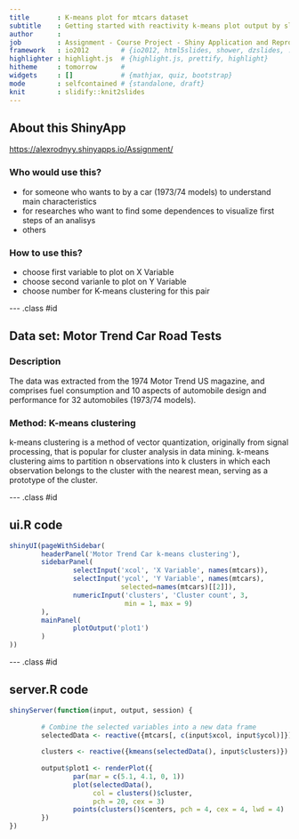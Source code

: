 ```yaml
---
title       : K-means plot for mtcars dataset
subtitle    : Getting started with reactivity k-means plot output by slider numeric input
author      : 
job         : Assignment - Course Project - Shiny Application and Reproducible Pitch
framework   : io2012        # {io2012, html5slides, shower, dzslides, ...}
highlighter : highlight.js  # {highlight.js, prettify, highlight}
hitheme     : tomorrow      # 
widgets     : []            # {mathjax, quiz, bootstrap}
mode        : selfcontained # {standalone, draft}
knit        : slidify::knit2slides
---
```


## About this ShinyApp
https://alexrodnyy.shinyapps.io/Assignment/

### Who would use this?

* for someone who wants to by a car (1973/74 models) to understand main characteristics
* for researches who want to find some dependences to visualize first steps of an analisys
* others

### How to use this?

* choose first variable to plot on X Variable
* choose second varianle to plot on Y Variable
* choose number for K-means clustering for this pair

--- .class #id 

## Data set: Motor Trend Car Road Tests

### Description

The data was extracted from the 1974 Motor Trend US magazine, and comprises fuel consumption and 10 aspects of automobile design and performance for 32 automobiles (1973/74 models).

### Method: K-means clustering
k-means clustering is a method of vector quantization, originally from signal processing, that is popular for cluster analysis in data mining. k-means clustering aims to partition n observations into k clusters in which each observation belongs to the cluster with the nearest mean, serving as a prototype of the cluster.

--- .class #id 

## ui.R code


```r
shinyUI(pageWithSidebar(
        headerPanel('Motor Trend Car k-means clustering'),
        sidebarPanel(
                selectInput('xcol', 'X Variable', names(mtcars)),
                selectInput('ycol', 'Y Variable', names(mtcars),
                            selected=names(mtcars)[[2]]),
                numericInput('clusters', 'Cluster count', 3,
                             min = 1, max = 9)
        ),
        mainPanel(
                plotOutput('plot1')
        )
))
```

--- .class #id 

## server.R code


```r
shinyServer(function(input, output, session) {
        
        # Combine the selected variables into a new data frame
        selectedData <- reactive({mtcars[, c(input$xcol, input$ycol)]})
        
        clusters <- reactive({kmeans(selectedData(), input$clusters)})
        
        output$plot1 <- renderPlot({
                par(mar = c(5.1, 4.1, 0, 1))
                plot(selectedData(),
                     col = clusters()$cluster,
                     pch = 20, cex = 3)
                points(clusters()$centers, pch = 4, cex = 4, lwd = 4)
        })
})
```
